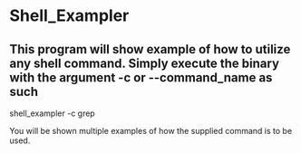 # Shell_Exampler

## This program will show example of how to utilize any shell command. Simply execute the binary with the argument -c or --command_name as such

shell_exampler -c grep

You will be shown multiple examples of how the supplied command is to be used.

